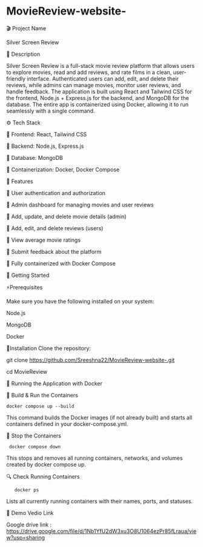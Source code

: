 # MovieReview-website-
🎬 Project Name

Silver Screen Review




📝 Description

Silver Screen Review is a full-stack movie review platform that allows users to explore movies, read and add reviews, and rate films in a clean, user-friendly interface.
Authenticated users can add, edit, and delete their reviews, while admins can manage movies, monitor user reviews, and handle feedback.
The application is built using React and Tailwind CSS for the frontend, Node.js + Express.js for the backend, and MongoDB for the database.
The entire app is containerized using Docker, allowing it to run seamlessly with a single command.


⚙️ Tech Stack

🔧 Frontend: React, Tailwind CSS

🔧 Backend: Node.js, Express.js

🔧 Database: MongoDB

🔧  Containerization: Docker, Docker Compose



🚀 Features

🌱 User authentication and authorization

🌱 Admin dashboard for managing movies and user reviews

🌱 Add, update, and delete movie details (admin)

🌱 Add, edit, and delete reviews (users)

🌱 View average movie ratings

🌱 Submit feedback about the platform

🌱 Fully containerized with Docker Compose



🚀 Getting Started


⚡️Prerequisites

Make sure you have the following installed on your system:

Node.js

MongoDB

Docker

🔧Installation
Clone the repository:

git clone https://github.com/Sreeshna22/MovieReview-website-.git

 cd MovieReview


🐳 Running the Application with Docker

🚀 Build & Run the Containers


    docker compose up --build


This command builds the Docker images (if not already built) and starts all containers defined in your docker-compose.yml.

🛑 Stop the Containers

     docker compose down


This stops and removes all running containers, networks, and volumes created by docker compose up.

🔍 Check Running Containers

       docker ps

 Lists all currently running containers with their names, ports, and statuses.



🎥 Demo Vedio Link

Google drive link : https://drive.google.com/file/d/1Nb1YfU2dW3xu3O8U1064ezPr85fLraua/view?usp=sharing




